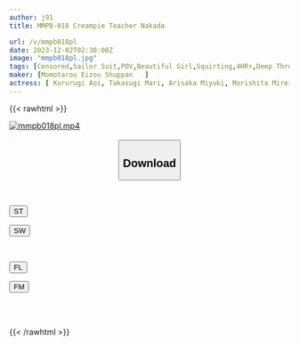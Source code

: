 ```yaml
---
author: j91
title: MMPB-018 Creampie Teacher Nakada

url: /v/mmpb018pl
date: 2023-12-02T02:30:00Z
image: "mmpb018pl.jpg"
tags: [Censored,Sailor Suit,POV,Beautiful Girl,Squirting,4HR+,Deep Throating ]
maker: [Momotarou Eizou Shuppan   ]
actress: [ Kururugi Aoi, Takasugi Mari, Arisaka Miyuki, Morishita Mirei,Kawana Ai, Sakura Saki, Shiki Maina, Minase Akari ,Misakino Manatsu ,Takeuchi Misuzu ]
---
```



{{< rawhtml >}}

<div class="video" data-videoid="8DM8QZqLARHoqDl">
    <a href="javascript:;">
        <img src="/v/mmpb018pl/mmpb018pl.jpg" width="WIDTH" height="HEIGHT" alt="mmpb018pl.mp4" loading="lazy">
    </a>
</div>

<script type="text/javascript" src="https://j91.asia/asset/on-demand-st.js"></script>

<br>
  <link rel="stylesheet" href="https://j91.asia/asset/bs5.css">
  
  <center>
  <button class="btn btn-primary" type="button" data-bs-toggle="collapse" data-bs-target=".multi-collapse" aria-expanded="false" aria-controls="multiCollapseExample1 multiCollapseExample2"><h2>Download</h2></button></center>
</p>
<div class="row">
  <div class="col">
    <div class="collapse multi-collapse" id="multiCollapseExample1">
      <div class="card card-body">
	      	      <br>
<div class="buttons">  
<p><a href="https://streamtape.to/v/8DM8QZqLARHoqDl" target="_blank"><button class="btn-hover color-3"><i class="fa fa-download"></i> ST</button></a></p>
<p><a href="https://flaswish.com/187d12j4ctxr" target="_blank"><button class="btn-hover color-2"><i class="fa fa-download"></i> SW</button></a></p></div>
    </div>
  </div>
</div>
  <div class="col">
    <div class="collapse multi-collapse" id="multiCollapseExample2">
      <div class="card card-body">
	      <br>
<div class="buttons">
<p><a href="javascript:;" target="_blank"><button class="btn-hover color-9"><i class="fa fa-download"></i> FL</button></a></p>
<p><a href="javascript:;" target="_blank"><button class="btn-hover color-8"><i class="fa fa-download"></i> FM</button></a></p></div>
<br><br>
      </div>
    </div>
  </div>
</div>

{{< /rawhtml >}}
